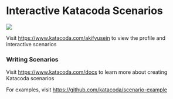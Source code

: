 # Interactive Katacoda Scenarios

[![](http://shields.katacoda.com/katacoda/akifyusein/count.svg)](https://www.katacoda.com/akifyusein "Get your profile on Katacoda.com")

Visit https://www.katacoda.com/akifyusein to view the profile and interactive scenarios

### Writing Scenarios
Visit https://www.katacoda.com/docs to learn more about creating Katacoda scenarios

For examples, visit https://github.com/katacoda/scenario-example
